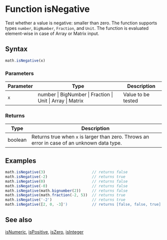 <!-- Note: This file is automatically generated from source code comments. Changes made in this file will be overridden. -->
# Function isNegative
Test whether a value is negative: smaller than zero.
The function supports types `number`, `BigNumber`, `Fraction`, and `Unit`.
The function is evaluated element-wise in case of Array or Matrix input.
## Syntax
```js
math.isNegative(x)
```
### Parameters
Parameter | Type | Description
--------- | ---- | -----------
`x` | number &#124; BigNumber &#124; Fraction &#124; Unit &#124; Array &#124; Matrix | Value to be tested
### Returns
Type | Description
---- | -----------
boolean | Returns true when `x` is larger than zero. Throws an error in case of an unknown data type.
## Examples
```js
math.isNegative(3)                     // returns false
math.isNegative(-2)                    // returns true
math.isNegative(0)                     // returns false
math.isNegative(-0)                    // returns false
math.isNegative(math.bignumber(2))     // returns false
math.isNegative(math.fraction(-2, 5))  // returns true
math.isNegative('-2')                  // returns true
math.isNegative([2, 0, -3]')           // returns [false, false, true]
```
## See also
[isNumeric](isNumeric.md),
[isPositive](isPositive.md),
[isZero](isZero.md),
[isInteger](isInteger.md)
